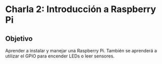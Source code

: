 # Charla 2: Introducción a Raspberry Pi

## Objetivo

Aprender a instalar y manejar una Raspberry Pi. También se aprenderá a utilizar el GPIO para encender LEDs o leer sensores.



